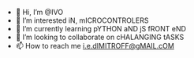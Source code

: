 - 👋 Hi, I’m @IVO
- 👀 I’m interested iN, mICROCONTROLERS
- 🌱 I’m currently learning pYTHON aND jS fRONT eND
- 💞️ I’m looking to collaborate on cHALANGING tASKS
- 📫 How to reach me i.e.dIMITROFF@gMAIL.cOM
